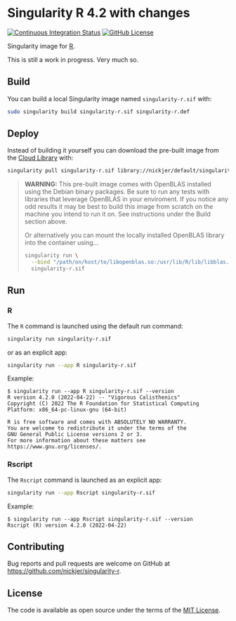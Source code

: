 # Singularity R 4.2 with changes

[![Continuous Integration Status](https://github.com/nickjer/singularity-r/workflows/Continuous%20Integration/badge.svg)](https://github.com/nickjer/singularity-r/actions)
[![GitHub License](https://img.shields.io/badge/license-MIT-green.svg)](https://opensource.org/licenses/MIT)

Singularity image for [R].

This is still a work in progress. Very much so.

## Build

You can build a local Singularity image named `singularity-r.sif` with:

```sh
sudo singularity build singularity-r.sif singularity-r.def
```

## Deploy

Instead of building it yourself you can download the pre-built image from the
[Cloud Library](https://cloud.sylabs.io/library) with:

```sh
singularity pull singularity-r.sif library://nickjer/default/singularity-r:4.2.0
```

> **WARNING:** This pre-built image comes with OpenBLAS installed using the
> Debian binary packages. Be sure to run any tests with libraries that leverage
> OpenBLAS in your enviroment. If you notice any odd results it may be best to
> build this image from scratch on the machine you intend to run it on. See
> instructions under the Build section above.
>
> Or alternatively you can mount the locally installed OpenBLAS library into
> the container using...
>
> ```sh
> singularity run \
>   --bind "/path/on/host/to/libopenblas.so:/usr/lib/R/lib/libblas.so.3" \
>   singularity-r.sif
> ```

## Run

### R

The `R` command is launched using the default run command:

```sh
singularity run singularity-r.sif
```

or as an explicit app:

```sh
singularity run --app R singularity-r.sif
```

Example:

```console
$ singularity run --app R singularity-r.sif --version
R version 4.2.0 (2022-04-22) -- "Vigorous Calisthenics"
Copyright (C) 2022 The R Foundation for Statistical Computing
Platform: x86_64-pc-linux-gnu (64-bit)

R is free software and comes with ABSOLUTELY NO WARRANTY.
You are welcome to redistribute it under the terms of the
GNU General Public License versions 2 or 3.
For more information about these matters see
https://www.gnu.org/licenses/.
```

### Rscript

The `Rscript` command is launched as an explicit app:

```sh
singularity run --app Rscript singularity-r.sif
```

Example:

```console
$ singularity run --app Rscript singularity-r.sif --version
Rscript (R) version 4.2.0 (2022-04-22)
```

## Contributing

Bug reports and pull requests are welcome on GitHub at
https://github.com/nickjer/singularity-r.

## License

The code is available as open source under the terms of the [MIT License].

[R]: https://www.r-project.org/
[MIT License]: http://opensource.org/licenses/MIT
